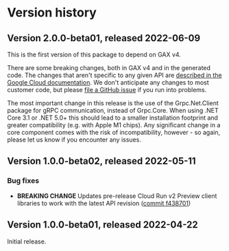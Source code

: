 # Version history

## Version 2.0.0-beta01, released 2022-06-09

This is the first version of this package to depend on GAX v4.

There are some breaking changes, both in GAX v4 and in the generated
code. The changes that aren't specific to any given API are [described in the Google Cloud
documentation](https://cloud.google.com/dotnet/docs/reference/help/breaking-gax4).
We don't anticipate any changes to most customer code, but please [file a
GitHub issue](https://github.com/googleapis/google-cloud-dotnet/issues/new/choose)
if you run into problems.

The most important change in this release is the use of the Grpc.Net.Client package
for gRPC communication, instead of Grpc.Core. When using .NET Core 3.1 or .NET 5.0+
this should lead to a smaller installation footprint and greater compatibility (e.g.
with Apple M1 chips). Any significant change in a core component comes with the risk
of incompatibility, however - so again, please let us know if you encounter any
issues.

## Version 1.0.0-beta02, released 2022-05-11

### Bug fixes

- **BREAKING CHANGE** Updates pre-release Cloud Run v2 Preview client libraries to work with the latest API revision ([commit f438701](https://github.com/googleapis/google-cloud-dotnet/commit/f438701b1c7d1ebd9611522c597084daa1f85a7e))

## Version 1.0.0-beta01, released 2022-04-22

Initial release.
